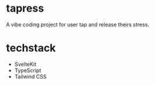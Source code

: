 # tapress

A vibe coding project for user tap and release theirs stress.

# techstack
- SvelteKit
- TypeScript
- Tailwind CSS
